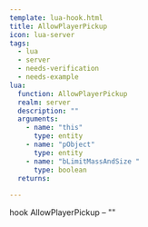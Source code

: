 ```yaml
---
template: lua-hook.html
title: AllowPlayerPickup
icon: lua-server
tags:
  - lua
  - server
  - needs-verification
  - needs-example
lua:
  function: AllowPlayerPickup
  realm: server
  description: ""
  arguments:
    - name: "this"
      type: entity
    - name: "pObject"
      type: entity
    - name: "bLimitMassAndSize "
      type: boolean
  returns:
    
---
```


<div class="lua__search__keywords">
hook AllowPlayerPickup &#x2013; ""
</div>
